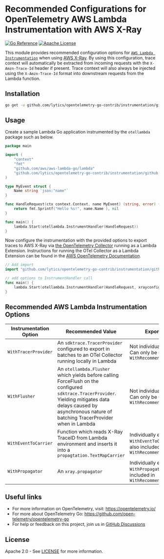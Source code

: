# Recommended Configurations for OpenTelemetry AWS Lambda Instrumentation with AWS X-Ray

[![Go Reference][goref-image]][goref-url]
[![Apache License][license-image]][license-url]

This module provides recommended configuration options for [`AWS Lambda Instrumentation`](https://github.com/open-telemetry/opentelemetry-go-contrib/tree/main/instrumentation/github.com/aws/aws-lambda-go/otellambda) when using [AWS X-Ray](https://aws.amazon.com/xray/). By using this configuration, trace context will automatically be extracted from incoming requests with the `X-Amzn-Trace-Id` header if present. Trace context will also always be injected using the `X-Amzn-Trace-Id` format into downstream requests from the Lambda function.

## Installation

```bash
go get -u github.com/lytics/opentelemetry-go-contrib/instrumentation/github.com/aws/aws-lambda-go/otellambda/xrayconfig
```

## Usage

Create a sample Lambda Go application instrumented by the `otellambda` package such as below.

```go
package main

import (
	"context"
	"fmt"
	"github.com/aws/aws-lambda-go/lambda"
	"github.com/lytics/opentelemetry-go-contrib/instrumentation/github.com/aws/aws-lambda-go/otellambda"
)

type MyEvent struct {
	Name string `json:"name"`
}

func HandleRequest(ctx context.Context, name MyEvent) (string, error) {
	return fmt.Sprintf("Hello %s!", name.Name ), nil
}

func main() {
	lambda.Start(otellambda.InstrumentHandler(HandleRequest))
}
```

Now configure the instrumentation with the provided options to export traces to AWS X-Ray via [the OpenTelemetry Collector](https://github.com/open-telemetry/opentelemetry-collector) running as a Lambda Extension. Instructions for running the OTel Collector as a Lambda Extension can be found in the [AWS OpenTelemetry Documentation](https://aws-otel.github.io/docs/getting-started/lambda).

```go
// Add import
import "github.com/lytics/opentelemetry-go-contrib/instrumentation/github.com/aws/aws-lambda-go/otellambda/xrayconfig"

// add options to InstrumentHandler call
func main() {
	lambda.Start(otellambda.InstrumentHandler(HandleRequest, xrayconfig.WithRecommendedOptions()...))
}
```
## Recommended AWS Lambda Instrumentation Options

| Instrumentation Option | Recommended Value | Exported As |
| --- | --- | --- |
| `WithTracerProvider` | An `sdktrace.TracerProvider` configured to export in batches to an OTel Collector running locally in Lambda | Not individually exported. Can only be used via `WithRecommendedOptions()`
| `WithFlusher` | An `otellambda.Flusher` which yields before calling ForceFlush on the configured `sdktrace.TracerProvider`. Yielding mitigates data delays caused by asynchronous nature of batching TracerProvider when in Lambda | Not individually exported. Can only be used via `WithRecommendedOptions()`
| `WithEventToCarrier` | Function which reads X-Ray TraceID from Lambda environment and inserts it into a `propagtation.TextMapCarrier` | Individually exported as `WithEventToCarrier()`, also included in `WithRecommendedOptions()`
| `WithPropagator` | An `xray.propagator` | Individually exported as `WithPropagator()`, also included in `WithRecommendedOptions()`


## Useful links

- For more information on OpenTelemetry, visit: <https://opentelemetry.io/>
- For more about OpenTelemetry Go: <https://github.com/open-telemetry/opentelemetry-go>
- For help or feedback on this project, join us in [GitHub Discussions][discussions-url]


## License

Apache 2.0 - See [LICENSE][license-url] for more information.

[license-url]: https://github.com/open-telemetry/opentelemetry-go-contrib/blob/main/LICENSE
[license-image]: https://img.shields.io/badge/license-Apache_2.0-green.svg?style=flat
[goref-image]: https://pkg.go.dev/badge/github.com/lytics/opentelemetry-go-contrib/instrumentation/github.com/aws/aws-lambda-go/otellambda/xrayconfig.svg
[goref-url]: https://pkg.go.dev/github.com/lytics/opentelemetry-go-contrib/instrumentation/github.com/aws/aws-lambda-go/otellambda/xrayconfig
[discussions-url]: https://github.com/open-telemetry/opentelemetry-go/discussions

